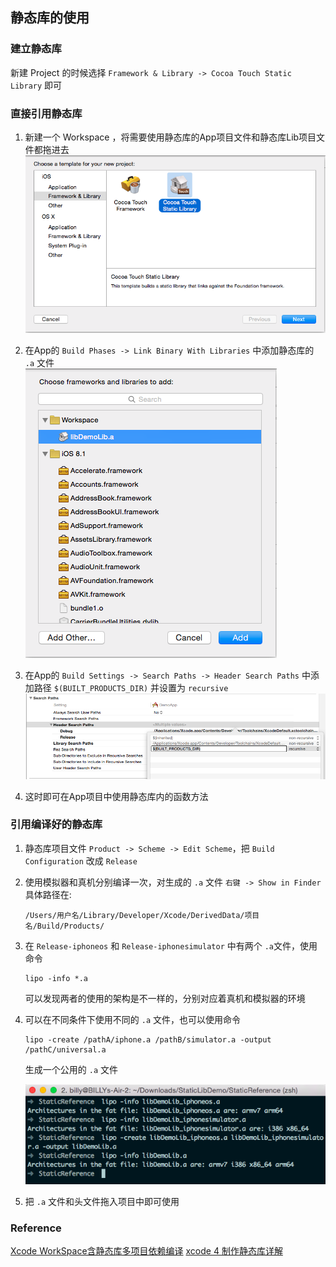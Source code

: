静态库的使用
---

### 建立静态库
新建 Project 的时候选择 `Framework & Library -> Cocoa Touch Static Library` 即可

### 直接引用静态库
1. 新建一个 Workspace ，将需要使用静态库的App项目文件和静态库Lib项目文件都拖进去  
	![image](pic/1.png)
	
2. 在App的 `Build Phases -> Link Binary With Libraries` 中添加静态库的 ` .a` 文件  
	![image](pic/2.png)

3. 在App的 `Build Settings -> Search Paths -> Header Search Paths` 中添加路径 `$(BUILT_PRODUCTS_DIR)` 并设置为 `recursive`  
	![image](pic/3.png)

4. 这时即可在App项目中使用静态库内的函数方法


### 引用编译好的静态库
1. 静态库项目文件 `Product -> Scheme -> Edit Scheme`，把 `Build Configuration` 改成 `Release`
2. 使用模拟器和真机分别编译一次，对生成的 `.a` 文件 `右键 -> Show in Finder`具体路径在:

	```
	/Users/用户名/Library/Developer/Xcode/DerivedData/项目名/Build/Products/
	```

3. 在 `Release-iphoneos` 和 `Release-iphonesimulator` 中有两个 `.a`文件，使用命令

	```
	lipo -info *.a
	```
	可以发现两者的使用的架构是不一样的，分别对应着真机和模拟器的环境

4. 可以在不同条件下使用不同的 `.a` 文件，也可以使用命令

	```
	lipo -create /pathA/iphone.a /pathB/simulator.a -output /pathC/universal.a
	```
	生成一个公用的 `.a` 文件
	
	![image](pic/4.png)
	
5. 把 `.a` 文件和头文件拖入项目中即可使用


### Reference
[Xcode WorkSpace含静态库多项目依赖编译](http://my.oschina.net/w11h22j33/blog/204337)
[xcode 4 制作静态库详解](http://blog.csdn.net/pjk1129/article/details/7255163)